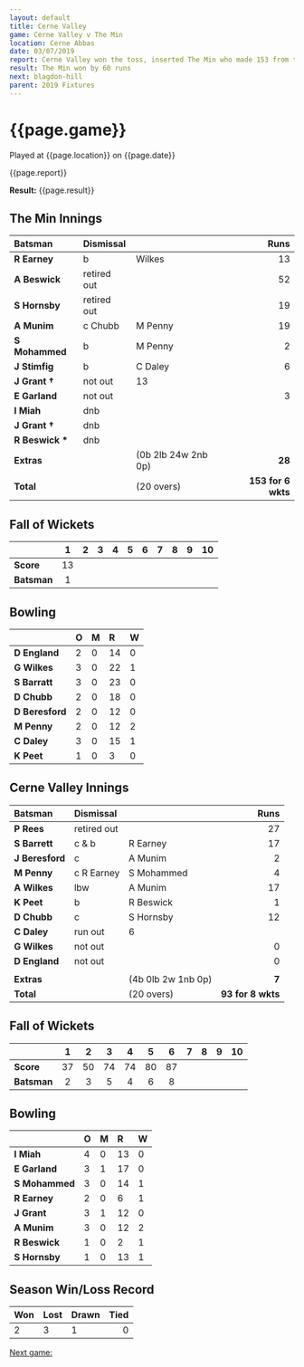 ```yaml
---
layout: default
title: Cerne Valley
game: Cerne Valley v The Min
location: Cerne Abbas
date: 03/07/2019
report: Cerne Valley won the toss, inserted The Min who made 153 from their 20 overs. Cerne made 93 for 8 wkts in reply
result: The Min won by 60 runs
next: blagdon-hill
parent: 2019 Fixtures
---
```


# {{page.game}}

Played at {{page.location}} on {{page.date}}

{{page.report}}

**Result:** {{page.result}}

## The Min Innings

| Batsman | Dismissal |  | Runs |
|:---|:---|---|---:|
| **R Earney** | b | Wilkes | 13 |
| **A Beswick** | retired out |  | 52 |
| **S Hornsby** | retired out |  | 19 |
| **A Munim** | c Chubb | M Penny | 19 |
| **S Mohammed** | b | M Penny | 2 |
| **J Stimfig** | b | C Daley | 6 |
| **J Grant &#8224;** | not out | 13 |
| **E Garland** | not out | | 3 |
| **I Miah** | dnb | | |
| **J Grant &#8224;** | dnb | | |
| **R Beswick &#42;** | dnb | | |
| **Extras** | | (0b 2lb 24w 2nb 0p) | **28** |
| **Total** | | (20 overs) | **153 for 6 wkts** |

## Fall of Wickets

| | 1 | 2 | 3 | 4 | 5 | 6 | 7 | 8 | 9 | 10 |
|---|:---:|:---:|:---:|:---:|:---:|:---:|:---:|:---:|:---:|:---:|
| **Score** | 13 |  |  |  |  |  |  |  |  |  |
| **Batsman** | 1 |  |  |  |  |  |  |  |  |  |

## Bowling

| | O | M | R | W |
|---|:---|:---|:---|:---|
| **D England** | 2 | 0 | 14 | 0 |
| **G Wilkes** | 3 | 0 | 22 | 1 |
| **S Barratt** | 3 | 0 | 23 | 0 |
| **D Chubb** | 2 | 0 | 18 | 0 |
| **D Beresford** | 2 | 0 | 12 | 0 |
| **M Penny** | 2| 0 | 12 | 2 |
| **C Daley** | 3 | 0 | 15 | 1 |
| **K Peet**| 1 | 0 | 3 | 0 |

## Cerne Valley Innings

| Batsman | Dismissal |  | Runs |
|:---|:---|---|---:|
| **P Rees** | retired out |  | 27 |
| **S Barrett** | c & b | R Earney | 17 |
| **J Beresford** | c | A Munim | 2 |
| **M Penny** | c R Earney | S Mohammed | 4 |
| **A Wilkes** | lbw | A Munim | 17 |
| **K Peet** | b | R Beswick | 1 |
| **D Chubb** | c | S Hornsby | 12 |
| **C Daley** | run out | 6 |
| **G Wilkes** | not out | | 0 |
| **D England** | not out | | 0 |
|  |  |  |  |
| **Extras** | | (4b 0lb 2w 1nb 0p) | **7** |
| **Total** | | (20 overs) | **93 for 8 wkts** |

## Fall of Wickets

| | 1 | 2 | 3 | 4 | 5 | 6 | 7 | 8 | 9 | 10 |
|---|:---:|:---:|:---:|:---:|:---:|:---:|:---:|:---:|:---:|:---:|
| **Score** | 37 | 50 | 74 | 74 | 80 | 87 |  |  |  |  |
| **Batsman** | 2 | 3 | 5 | 4 | 6 | 8 | | |

## Bowling

| | O | M | R | W |
|---|:---|:---|:---|:---|
| **I Miah** | 4 | 0 | 13 | 0 |
| **E Garland** | 3 | 1 | 17 | 0 |
| **S Mohammed** | 3 | 0 | 14 | 1 |
| **R Earney** | 2 | 0 | 6 | 1 |
| **J Grant** | 3 | 1 | 12 | 0 |
| **A Munim** | 3 | 0 | 12 | 2 |
| **R Beswick** | 1 | 0 | 2 | 1 |
| **S Hornsby** | 1 | 0 | 13 | 1 |

## Season Win/Loss Record

| Won | Lost | Drawn | Tied |
|:---|:---|:---|---:|
| 2 | 3 | 1 | 0 |

[Next game:]({{page.next}})